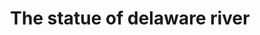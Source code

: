 ---
pid: PT323
title: The statue of delaware river
location_transcription: 
zipcode: '19122'
outside_phl: 
neighborhood: Yorktown,Old Kensington,Jinogi
age: '9'
age_range: 6-13
instagram: 
image_file_name: PT_323.jpg
proposal_transcription: |-
  THe statue of Deleware river!
  lights, bridge, statue, bold letter //Deleware River//
topic: Environment,Philadelphia
topic_summary: 0, 0
type: Sculpture Statue
keywords_other: Delaware river, river, water
credit: Malaysia
image_labels: 
twitter: 
facebook: 
permalink: "/monuments/pt323/"
layout: item-page
---